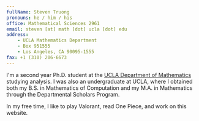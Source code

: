 ```yaml
---
fullName: Steven Truong
pronouns: he / him / his
office: Mathematical Sciences 2961
email: steven [at] math [dot] ucla [dot] edu
address:
    - UCLA Mathematics Department
    - Box 951555
    - Los Angeles, CA 90095-1555
fax: +1 (310) 206-6673
---
```


I'm a second year Ph.D. student at the [UCLA Department of Mathematics](https://ww3.math.ucla.edu/) studying analysis. I was also an undergraduate at UCLA, where I obtained both my B.S. in Mathematics of Computation and my M.A. in Mathematics through the Departmental Scholars Program.

In my free time, I like to play Valorant, read One Piece, and work on this website.
